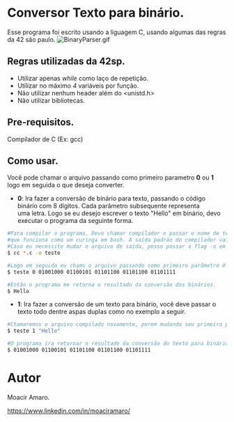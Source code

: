 # Conversor Texto para binário.
Esse programa foi escrito usando a liguagem C, usando algumas das regras da 42 são paulo.
![BinaryParser.gif](https://github.com/koukunwlk/projectsAssets/blob/main/binaryParser.gif)

## Regras utilizadas da 42sp.
- Utilizar apenas *while* como laço de repetição.
- Utilizar no máximo *4* variáveis por função.
- Não utilizar nenhum header além do <unistd.h>
- Não utilizar bibliotecas.

## Pre-requisitos.
Compilador de C (Ex: gcc)

## Como usar.
Você pode chamar o arquivo passando como primeiro parametro **0** ou **1** logo em seguida o que deseja converter.
* **0**: Ira fazer a conversão de binário para texto, passando o código binário com 8 dígitos. Cada parâmetro subsequente representa uma letra. Logo se eu desejo escrever o texto "Hello" em binário, devo executar o programa da seguinte forma.
```bash
#Para compilar o programa, Devo chamar compilador e passar o nome de todos os arquivos na pasta, no caso usei o *
#que funciona como um curinga em bash. A saída padrão do compilador vai ser o arquivo "a.out".
#Caso eu necessite mudar o arquivo de saída, posso passar a flag -o em seguida o nome do arquivo para alterar o arquivo de saída
$ cc *.c -o teste

#Logo em seguida eu chamo o arquivo passando como primeiro parâmetro 0 em seguida coloco os binários com 8 dígitos separado por espaço.
$ teste 0 01001000 01100101 01101100 01101100 01101111

#Então o programa me retorna o resultado da conversão dos binários.
$ Hello
```

* **1**: Ira fazer a conversão de um texto para binário, você deve passar o texto todo dentre aspas duplas como no exemplo a seguir.

```bash
#Chamaremos o arquivo compilado novamente, porem mudando seu primeiro parâmetro para 1. 
$ teste 1 "Hello"

#O programa ira retornar o resultado da conversão do texto para binário.
$ 01001000 01100101 01101100 01101100 01101111
```

# Autor

Moacir Amaro.

https://www.linkedin.com/in/moaciramaro/
